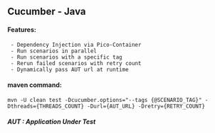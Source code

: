 ## Cucumber - Java

#### Features:
```
 - Dependency Injection via Pico-Container
 - Run scenarios in parallel
 - Run scenarios with a specific tag
 - Rerun failed scenarios with retry count
 - Dynamically pass AUT url at runtime
```

#### maven command:
```
mvn -U clean test -Dcucumber.options="--tags {@SCENARIO_TAG}" -Dthreads={THREADS_COUNT} -Durl={AUT_URL} -Dretry={RETRY_COUNT}
```

###### **AUT : _Application Under Test_**